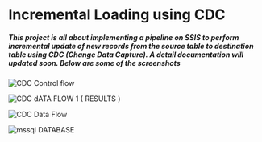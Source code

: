 # Incremental Loading using CDC 
##### This project is all about implementing a pipeline on SSIS to perform incremental update of new records from the source table to destination table using CDC (Change Data Capture). A detail documentation will updated soon. Below are some of the screenshots

![CDC Control flow](https://user-images.githubusercontent.com/63724986/155437422-9a0a7ca6-a00d-46db-8500-14a58832d0da.PNG)


![CDC dATA FLOW 1 ( RESULTS )](https://user-images.githubusercontent.com/63724986/155437431-8217d889-d0f4-4822-abec-f8e132ab0922.PNG)


![CDC Data Flow](https://user-images.githubusercontent.com/63724986/155437439-4e3abb76-ff2d-481b-885f-acd6a0c29c3c.PNG)


![mssql DATABASE](https://user-images.githubusercontent.com/63724986/155437457-60e39118-02af-43ff-9342-75b77b9777c4.PNG)
